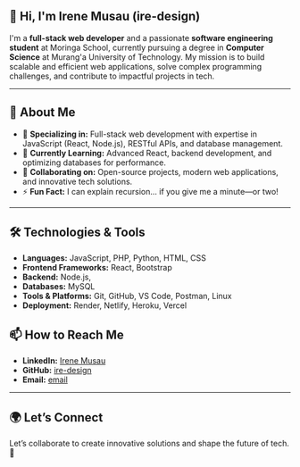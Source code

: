## 👋 Hi, I'm Irene Musau (ire-design)

I'm a **full-stack web developer** and a passionate **software engineering student** at Moringa School, currently pursuing a degree in **Computer Science** at Murang'a University of Technology. My mission is to build scalable and efficient web applications, solve complex programming challenges, and contribute to impactful projects in tech.

---

## 🌟 About Me
- 🔭 **Specializing in:** Full-stack web development with expertise in JavaScript (React, Node.js), RESTful APIs, and database management.
- 🌱 **Currently Learning:** Advanced React, backend development, and optimizing databases for performance.
- 🤝 **Collaborating on:** Open-source projects, modern web applications, and innovative tech solutions.
- ⚡ **Fun Fact:** I can explain recursion... if you give me a minute—or two!

---

## 🛠️ Technologies & Tools
- **Languages:** JavaScript, PHP, Python, HTML, CSS
- **Frontend Frameworks:** React, Bootstrap
- **Backend:** Node.js,
- **Databases:** MySQL
- **Tools & Platforms:** Git, GitHub, VS Code, Postman, Linux
- **Deployment:** Render, Netlify, Heroku, Vercel

<!---
---

## 📚 Featured Projects
### 🌐 [Dojo Blog](https://github.com/ire-design/dojo-blog)
A fully responsive blogging platform built with React, focusing on clean UI/UX and seamless performance.

### ✅ [TODO Tutorial](https://github.com/ire-design/TODO-TUTORIAL)
A modern task management app powered by React, showcasing dynamic state management and interactive features.

### 💻 [JS Projects](https://github.com/ire-design/JS)
A repository of JavaScript mini-projects demonstrating proficiency in DOM manipulation, ES6 features, and practical problem-solving.

---


## 📊 GitHub Stats
![GitHub Stats](https://github-readme-stats.vercel.app/api?username=ire-design&show_icons=true&theme=radical)
![Top Languages](https://github-readme-stats.vercel.app/api/top-langs/?username=ire-design&layout=compact&theme=radical)

---

--->

## 📫 How to Reach Me
- **LinkedIn:** [Irene Musau](https://www.linkedin.com/in/irene-musau/)
- **GitHub:** [ire-design](https://github.com/ire-design)
- **Email:** [email](irenemwikalii04@gmail.com)

---

## 🌍 Let’s Connect
Let’s collaborate to create innovative solutions and shape the future of tech. 🚀

  
<!---
ire-design/ire-design is a ✨ special ✨ repository because its `README.md` (this file) appears on your GitHub profile.
You can click the Preview link to take a look at your changes.
--->

